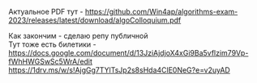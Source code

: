 Актуальное PDF тут - https://github.com/Win4ap/algorithms-exam-2023/releases/latest/download/algoColloquium.pdf

Как закончим - сделаю репу публичной  
Тут тоже есть билетики - https://docs.google.com/document/d/13JziAjdjoX4xGi9Ba5vflzim79Vp-fWhHWGSwSc5WrA/edit  
https://1drv.ms/w/s!AjgGg7TYlTsJp2s8sHda4ClE0NeG?e=v2uyAD
